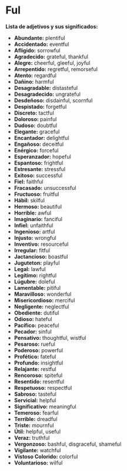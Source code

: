 # Ful



**Lista de adjetivos y sus significados:**

*   **Abundante:** plentiful
*   **Accidentado:** eventful
*   **Afligido:** sorrowful
*   **Agradecido:** grateful, thankful
*   **Alegre:** cheerful, gleeful, joyful
*   **Arrepentido:** regretful, remorseful
*   **Atento:** regardful
*   **Dañino:** harmful
*   **Desagradable:** distasteful
*   **Desagradecido:** ungrateful
*   **Desdeñoso:** disdainful, scornful
*   **Despistado:** forgetful
*   **Discreto:** tactful
*   **Doloroso:** painful
*   **Dudoso:** doubtful
*   **Elegante:** graceful
*   **Encantador:** delightful
*   **Engañoso:** deceitful
*   **Enérgico:** forceful
*   **Esperanzador:** hopeful
*   **Espantoso:** frightful
*   **Estresante:** stressful
*   **Exitoso:** successful
*   **Fiel:** faithful
*   **Fracasado:** unsuccessful
*   **Fructuoso:** fruitful
*   **Hábil:** skilful
*   **Hermoso:** beautiful
*   **Horrible:** awful
*   **Imaginario:** fanciful
*   **Infiel:** unfaithful
*   **Ingenioso:** artful
*   **Injusto:** wrongful
*   **Inventivo:** resourceful
*   **Irregular:** fitful
*   **Jactancioso:** boastful
*   **Juguteton:** playful
*   **Legal:** lawful
*   **Legítimo:** rightful
*   **Lúgubre:** doleful
*   **Lamentable:** pitiful
*   **Maravilloso:** wonderful
*   **Misericordioso:** merciful
*   **Negligente:** neglectful
*   **Obediente:** dutiful
*   **Odioso:** hateful
*   **Pacífico:** peaceful
*   **Pecador:** sinful
*   **Pensativo:** thoughtful, wistful
*   **Pesaroso:** rueful
*   **Poderoso:** powerful
*   **Profético:** fateful
*   **Profundo:** insightful
*   **Relajante:** restful
*   **Rencoroso:** spiteful
*   **Resentido:** resentful
*   **Respetuoso:** respectful
*   **Sabroso:** tasteful
*   **Servicial:** helpful
*   **Significativo:** meaningful
*   **Temeroso:** fearful
*   **Terrible:** dreadful
*   **Triste:** mournful
*   **Útil:** helpful, useful
*   **Veraz:** truthful
*   **Vergonzoso:** bashful, disgraceful, shameful
*   **Vigilante:** watchful
*   **Vistoso Colorido:** colorful
*   **Voluntarioso:** wilful


